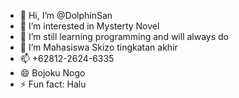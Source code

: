 - 👋 Hi, I’m @DolphinSan
- 👀 I’m interested in Mysterty Novel
- 🌱 I’m still learning programming and will always do
- 💞️ I’m Mahasiswa Skizo tingkatan akhir
- 📫 +62812-2624-6335
- 😄 Bojoku Nogo
- ⚡ Fun fact: Halu

<!---
DolphinSan/DolphinSan is a ✨ special ✨ repository because its `README.md` (this file) appears on your GitHub profile.
You can click the Preview link to take a look at your changes.
--->
